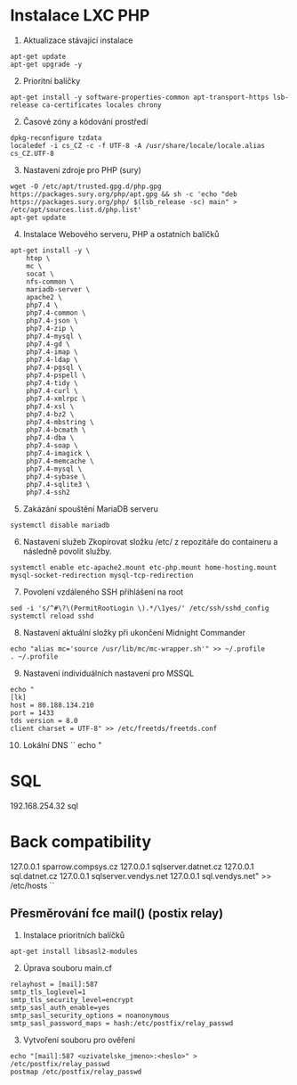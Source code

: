# Instalace LXC PHP
1. Aktualizace stávající instalace
```
apt-get update
apt-get upgrade -y
```

2. Prioritní balíčky
```
apt-get install -y software-properties-common apt-transport-https lsb-release ca-certificates locales chrony
```

2. Časové zóny a kódování prostředí
```
dpkg-reconfigure tzdata
localedef -i cs_CZ -c -f UTF-8 -A /usr/share/locale/locale.alias cs_CZ.UTF-8
```

3. Nastavení zdroje pro PHP (sury)
```
wget -O /etc/apt/trusted.gpg.d/php.gpg https://packages.sury.org/php/apt.gpg && sh -c 'echo "deb https://packages.sury.org/php/ $(lsb_release -sc) main" > /etc/apt/sources.list.d/php.list'
apt-get update
```

4. Instalace Webového serveru, PHP a ostatních balíčků
```
apt-get install -y \
    htop \
    mc \
    socat \
    nfs-common \
    mariadb-server \
    apache2 \
    php7.4 \
    php7.4-common \
    php7.4-json \
    php7.4-zip \
    php7.4-mysql \
    php7.4-gd \
    php7.4-imap \
    php7.4-ldap \
    php7.4-pgsql \
    php7.4-pspell \
    php7.4-tidy \
    php7.4-curl \
    php7.4-xmlrpc \
    php7.4-xsl \
    php7.4-bz2 \
    php7.4-mbstring \
    php7.4-bcmath \
    php7.4-dba \
    php7.4-soap \
    php7.4-imagick \
    php7.4-memcache \
    php7.4-mysql \
    php7.4-sybase \
    php7.4-sqlite3 \
    php7.4-ssh2
```

5. Zakázání spouštění MariaDB serveru
```
systemctl disable mariadb
```

6. Nastavení služeb
Zkopírovat složku /etc/ z repozitáře do containeru a následně povolit služby.
```
systemctl enable etc-apache2.mount etc-php.mount home-hosting.mount mysql-socket-redirection mysql-tcp-redirection
```

7. Povolení vzdáleného SSH přihlášení na root
```
sed -i 's/^#\?\(PermitRootLogin \).*/\1yes/' /etc/ssh/sshd_config
systemctl reload sshd
```

8. Nastavení aktuální složky při ukončení Midnight Commander
```
echo "alias mc='source /usr/lib/mc/mc-wrapper.sh'" >> ~/.profile
. ~/.profile
```

9. Nastavení individuálních nastavení pro MSSQL
```
echo "
[lk]
host = 80.188.134.210
port = 1433
tds version = 8.0
client charset = UTF-8" >> /etc/freetds/freetds.conf
```

10. Lokální DNS
``
echo "
# SQL
192.168.254.32	sql

# Back compatibility
127.0.0.1	sparrow.compsys.cz
127.0.0.1	sqlserver.datnet.cz
127.0.0.1	sql.datnet.cz
127.0.0.1	sqlserver.vendys.net
127.0.0.1	sql.vendys.net" >> /etc/hosts
``


## Přesměrování fce mail() (postix relay)
1. Instalace prioritních balíčků
```
apt-get install libsasl2-modules
```

2. Úprava souboru main.cf
```
relayhost = [mail]:587
smtp_tls_loglevel=1
smtp_tls_security_level=encrypt
smtp_sasl_auth_enable=yes
smtp_sasl_security_options = noanonymous
smtp_sasl_password_maps = hash:/etc/postfix/relay_passwd
```

3. Vytvoření souboru pro ověření
```
echo "[mail]:587 <uzivatelske_jmeno>:<heslo>" > /etc/postfix/relay_passwd
postmap /etc/postfix/relay_passwd
```

